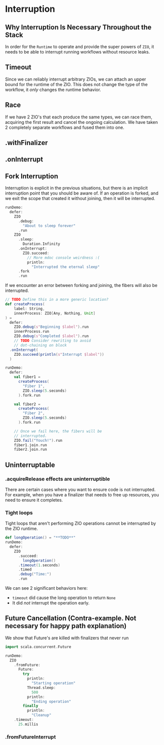 # Interruption

## Why Interruption Is Necessary Throughout the Stack
In order for the `Runtime`  to operate and provide the super powers of `ZIO`, it needs to be able to interrupt running workflows without resource leaks.

## Timeout
Since we can reliably interrupt arbitrary ZIOs, we can attach an upper bound for the runtime of the ZIO.
This does not change the type of the workflow, it _only_ changes the runtime behavior.

## Race
If we have 2 ZIO's that each produce the same types, we can race them, acquiring the first result and cancel the ongoing calculation.
We have taken 2 completely separate workflows and fused them into one.

## .withFinalizer
## .onInterrupt

## Fork Interruption
Interruption is explicit in the previous situations, but there is an implicit interruption point that you should be aware of.
If an operation is forked, and we exit the scope that created it without joining, then it will be interrupted.

```scala mdoc
runDemo:
  defer:
    ZIO
      .debug:
        "About to sleep forever"
      .run
    ZIO
      .sleep:
        Duration.Infinity
      .onInterrupt:
        ZIO.succeed:
          // More mdoc console weirdness :(
          println:
            "Interrupted the eternal sleep"
      .fork
      .run
```

If we encounter an error between forking and joining, the fibers will also be interrupted.

```scala mdoc:invisible
// TODO Define this in a more generic location?
def createProcess(
    label: String,
    innerProcess: ZIO[Any, Nothing, Unit]
) =
  defer:
    ZIO.debug(s"Beginning $label").run
    innerProcess.run
    ZIO.debug(s"Completed $label").run
    // TODO Consider rewriting to avoid
    // dot-chaining on block
  .onInterrupt(
    ZIO.succeed(println(s"Interrupt $label"))
  )
```

```scala mdoc
runDemo:
  defer:
    val fiber1 =
      createProcess(
        "Fiber 1",
        ZIO.sleep(5.seconds)
      ).fork.run

    val fiber2 =
      createProcess(
        "Fiber 2",
        ZIO.sleep(5.seconds)
      ).fork.run

    // Once we fail here, the fibers will be
    // interrupted.
    ZIO.fail("Youch!").run
    fiber1.join.run
    fiber2.join.run
```

## Uninterruptable
### .acquireRelease effects are uninterruptible
There are certain cases where you want to ensure code is not interrupted.
For example, when you have a finalizer that needs to free up resources, you need to ensure it completes.


### Tight loops 
Tight loops that aren't performing ZIO operations cannot be interrupted by the ZIO runtime. 

```scala mdoc
def longOperation() = "**TODO**"
runDemo:
  defer:
    ZIO
      .succeed:
        longOperation()
      .timeout(1.seconds)
      .timed
      .debug("Time:")
      .run
```
We can see 2 significant behaviors here:

- `timeout` did cause the long operation to return `None`
- It did _not_ interrupt the operation early.


## Future Cancellation (Contra-example. Not necessary for happy path explanation)

We show that Future's are killed with finalizers that never run

```scala mdoc
import scala.concurrent.Future

runDemo:
  ZIO
    .fromFuture:
      Future:
        try
          println:
            "Starting operation"
          Thread.sleep:
            500
          println:
            "Ending operation"
        finally
          println:
            "Cleanup"
    .timeout:
      25.millis
```

### .fromFutureInterrupt
